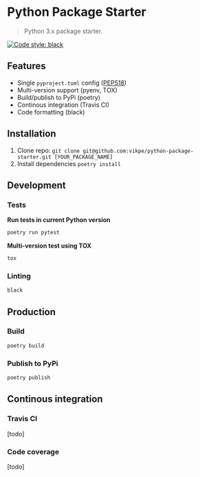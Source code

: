 # Python Package Starter
> Python 3.x package starter.

[![Code style: black](https://img.shields.io/badge/code%20style-black-000000.svg)](https://github.com/psf/black)

## Features
* Single `pyproject.toml` config ([PEP518](https://www.python.org/dev/peps/pep-0518/))
* Multi-version support (pyenv, TOX)
* Build/publish to PyPi (poetry)
* Continous integration (Travis CI)
* Code formatting (black)

## Installation
1. Clone repo: `git clone git@github.com:vikpe/python-package-starter.git [YOUR_PACKAGE_NAME]`
2. Install dependencies `poetry install`

## Development

### Tests
**Run tests in current Python version**
```sh
poetry run pytest
```

**Multi-version test using TOX**
```sh
tox
```

### Linting
```sh
black
```

## Production

### Build
```sh
poetry build
```

### Publish to PyPi
```sh
poetry publish
```

## Continous integration

### Travis CI
[todo]

### Code coverage
[todo]
